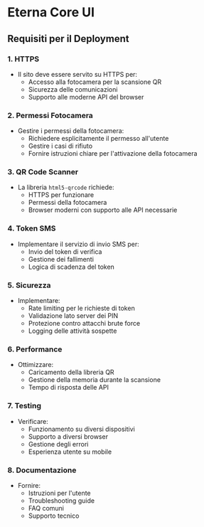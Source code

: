 # Eterna Core UI

## Requisiti per il Deployment

### 1. HTTPS
- Il sito deve essere servito su HTTPS per:
  - Accesso alla fotocamera per la scansione QR
  - Sicurezza delle comunicazioni
  - Supporto alle moderne API del browser

### 2. Permessi Fotocamera
- Gestire i permessi della fotocamera:
  - Richiedere esplicitamente il permesso all'utente
  - Gestire i casi di rifiuto
  - Fornire istruzioni chiare per l'attivazione della fotocamera

### 3. QR Code Scanner
- La libreria `html5-qrcode` richiede:
  - HTTPS per funzionare
  - Permessi della fotocamera
  - Browser moderni con supporto alle API necessarie

### 4. Token SMS
- Implementare il servizio di invio SMS per:
  - Invio del token di verifica
  - Gestione dei fallimenti
  - Logica di scadenza del token

### 5. Sicurezza
- Implementare:
  - Rate limiting per le richieste di token
  - Validazione lato server dei PIN
  - Protezione contro attacchi brute force
  - Logging delle attività sospette

### 6. Performance
- Ottimizzare:
  - Caricamento della libreria QR
  - Gestione della memoria durante la scansione
  - Tempo di risposta delle API

### 7. Testing
- Verificare:
  - Funzionamento su diversi dispositivi
  - Supporto a diversi browser
  - Gestione degli errori
  - Esperienza utente su mobile

### 8. Documentazione
- Fornire:
  - Istruzioni per l'utente
  - Troubleshooting guide
  - FAQ comuni
  - Supporto tecnico 